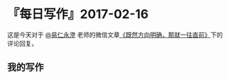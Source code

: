 # 『每日写作』2017-02-16

这是今天对于  [@易仁永澄](http://weibo.com/u/1640237087)  老师的微信文章[《既然方向明确，那就一往直前》](http://chuansong.me/n/1574982152916)下的评论回复。

## 我的写作